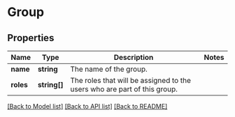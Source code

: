 # Group

## Properties
Name | Type | Description | Notes
------------ | ------------- | ------------- | -------------
**name** | **string** | The name of the group. | 
**roles** | **string[]** | The roles that will be assigned to the users who are part of this group. | 

[[Back to Model list]](../../README.md#documentation-for-models) [[Back to API list]](../../README.md#documentation-for-api-endpoints) [[Back to README]](../../README.md)

